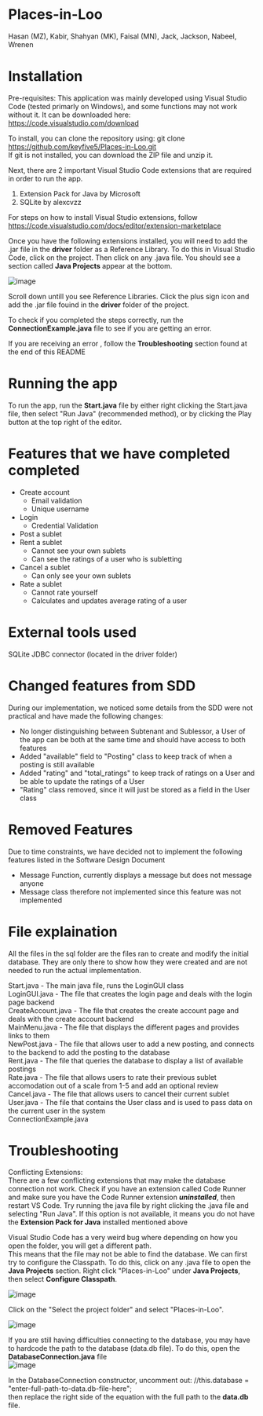 # Places-in-Loo
Hasan (MZ), Kabir, Shahyan (MK), Faisal (MN), Jack, Jackson, Nabeel, Wrenen

# Installation
Pre-requisites:
This application was mainly developed using Visual Studio Code (tested primarly on Windows), and some functions may not work without it.
It can be downloaded here: https://code.visualstudio.com/download

To install, you can clone the repository using: git clone https://github.com/keyfive5/Places-in-Loo.git 
<br>
If git is not installed, you can download the ZIP file and unzip it.

Next, there are 2 important Visual Studio Code extensions that are required in order to run the app.
  1. Extension Pack for Java by Microsoft
  2. SQLite by alexcvzz
 
 For steps on how to install Visual Studio extensions, follow https://code.visualstudio.com/docs/editor/extension-marketplace
 
Once you have the following extensions installed, you will need to add the .jar file in the **driver** folder as a Reference Library.
To do this in Visual Studio Code, click on the project. Then click on any .java file. You should see a section called **Java Projects** appear at the bottom.

![image](https://user-images.githubusercontent.com/53016334/181165663-a4de7066-f89b-40d1-9529-6400facd50dd.png)


Scroll down untill you see Reference Libraries. Click the plus sign icon and add the .jar file fouind in the **driver** folder of the project.

To check if you completed the steps correctly, run the **ConnectionExample.java** file to see if you are getting an error.

If you are receiving an error , follow the **Troubleshooting** section found at the end of this README

# Running the app
To run the app, run the **Start.java** file by either right clicking the Start.java file, then select "Run Java" (recommended method), or by clicking the Play button at the top right of the editor.

# Features that we have completed completed
- Create account
  - Email validation
  - Unique username
- Login 
  - Credential Validation
- Post a sublet
- Rent a sublet
  - Cannot see your own sublets
  - Can see the ratings of a user who is subletting
- Cancel a sublet
  - Can only see your own sublets
- Rate a sublet
  - Cannot rate yourself
  - Calculates and updates average rating of a user


# External tools used
SQLite JDBC connector (located in the driver folder)

# Changed features from SDD
During our implementation, we noticed some details from the SDD were not practical and have made the following changes:
- No longer distinguishing between Subtenant and Sublessor, a User of the app can be both at the same time and should have access to both features
- Added "available" field to "Posting" class to keep track of when a posting is still available
- Added "rating" and "total_ratings" to keep track of ratings on a User and be able to update the ratings of a User
- "Rating" class removed, since it will just be stored as a field in the User class


# Removed Features
Due to time constraints, we have decided not to implement the following features listed in the Software Design Document
- Message Function, currently displays a message but does not message anyone
- Message class therefore not implemented since this feature was not implemented

# File explaination
All the files in the sql folder are the files ran to create and modify the initial database. They are only there to show how they were created and are not needed to run the actual implementation.

Start.java - The main java file, runs the LoginGUI class
<br>
LoginGUI.java - The file that creates the login page and deals with the login page backend
<br>
CreateAccount.java - The file that creates the create account page and deals with the create account backend
<br>
MainMenu.java - The file that displays the different pages and provides links to them
<br>
NewPost.java - The file that allows user to add a new posting, and connects to the backend to add the posting to the database
<br>
Rent.java - The file that queries the database to display a list of available postings
<br>
Rate.java - The file that allows users to rate their previous sublet accomodation out of a scale from 1-5 and add an optional review
<br>
Cancel.java - The file that allows users to cancel their current sublet
<br>
User.java - The file that contains the User class and is used to pass data on the current user in the system
<br>
ConnectionExample.java


# Troubleshooting
Conflicting Extensions:
<br>
There are a few conflicting extensions that may make the database connection not work. Check if you have an extension called Code Runner and make sure you have the Code Runner extension ***uninstalled***, then restart VS Code.
Try running the java file by right clicking the .java file and selecting "Run Java". If this option is not available, it means you do not have the **Extension Pack for Java** installed
 mentioned above
 
Visual Studio Code has a very weird bug where depending on how you open the folder, you will get a different path.
<br>
This means that the file may not be able to find the database. We can first try to configure the Classpath. To do this, click on any .java file
to open the **Java Projects** section. Right click "Places-in-Loo" under **Java Projects**, then select **Configure Classpath**.

![image](https://user-images.githubusercontent.com/53016334/181340293-6b7aaf1d-56cd-4821-9999-362a18109923.png)

Click on the "Select the project folder" and select "Places-in-Loo".

![image](https://user-images.githubusercontent.com/53016334/181340242-d6688e71-046d-40e5-9b38-51de3d7d53da.png)

If you are still having difficulties connecting to the database, you may have to hardcode the path to the database (data.db file). To do this, open the **DatabaseConnection.java** file
<br>
![image](https://user-images.githubusercontent.com/53016334/181295495-1ec27a46-b57c-4f08-a3a5-66663c6baaaa.png)

In the DatabaseConnection constructor, uncomment out: //this.database = "enter-full-path-to-data.db-file-here";
<br>
then replace the right side of the equation with the full path to the **data.db** file.
